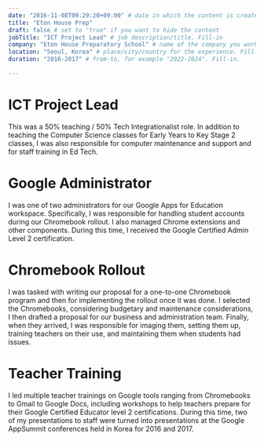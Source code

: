 ```yaml
---
date: "2016-11-08T09:29:20+09:00" # date in which the content is created - defaults to "today"
title: "Eton House Prep"
draft: false # set to "true" if you want to hide the content
jobTitle: "ICT Project Lead" # job description/title. Fill-in
company: "Eton House Preparatory School" # name of the company you worked for. Fill-in
location: "Seoul, Korea" # place/city/country for the experience. Fill-in.
duration: "2016-2017" # from-to, for example "2022-2024". Fill-in.

---
```


# ICT Project Lead

This was a 50% teaching / 50% Tech Integrationalist role. In addition to teaching the Computer
Science classes for Early Years to Key Stage 2 classes, I was also responsible for computer
maintenance and support and for staff training in Ed Tech.

# Google Administrator

I was one of two administrators for our Google Apps for Education workspace. Specifically, I was
responsible for handling student accounts during our Chromebook rollout. I also managed Chrome
extensions and other components. During this time, I received the Google Certified Admin Level 2
certification.

# Chromebook Rollout

I was tasked with writing our proposal for a one-to-one Chromebook program and then for
implementing the rollout once it was done. I selected the Chromebooks, considering budgetary and
maintenance considerations, I then drafted a proposal for our business and administration team.
Finally, when they arrived, I was responsible for imaging them, setting them up, training teachers
on their use, and maintaining them when students had issues.

# Teacher Training

I led multiple teacher trainings on Google tools ranging from Chromebooks to Gmail to Google Docs,
including workshops to help teachers prepare for their Google Certified Educator level 2
certifications. During this time, two of my presentations to staff were turned into presentations
at the Google AppSummit conferences held in Korea for 2016 and 2017.
